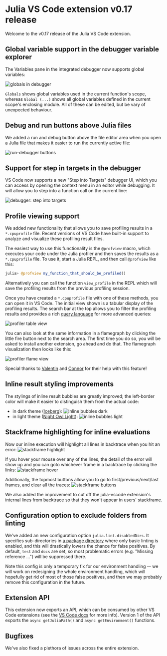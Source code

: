 # Julia VS Code extension v0.17 release

Welcome to the v0.17 release of the Julia VS Code extension.

## Global variable support in the debugger variable explorer

The Variables pane in the integrated debugger now supports global variables:

![globals in debugger](./0.17/debugger_globals.png)

`Globals` shows global variables used in the current function's scope, whereas `Global (...)` shows all global variables defined in the current scope's enclosing module. All of these can be edited, but be vary of unexpected behaviour.

## Debug and run buttons above Julia files

We added a run and debug button above the file editor area when you open a Julia file that makes it easier to run the currently active file:

![run-debugger buttons](./0.17/run_debug_buttons_cropped.png)

## Support for step in targets in the debugger

VS Code now supports a new "Step into Targets" debugger UI, which you can access by opening the context menu in an editor while debugging. It will allow you to step into a function call on the current line:

![debugger: step into targets](./0.17/debugger_step_into_target.png)

## Profile viewing support

We added new functionality that allows you to save profiling results in a `*.cpuprofile` file. Recent versions of VS Code have built-in support to analyze and visualize these profiling result files.

The easiest way to use this functionality is the `@profview` macro, which executes your code under the Julia profiler and then saves the results as a `*.cpuprofile` file. To use it, start a Julia REPL, and then call `@profview` like this:

```julia
julia> @profview my_function_that_should_be_profiled()
```

Alternatively you can call the function `view_profile` in the REPL which will save the profiling results from the previous profiling session.

Once you have created a `*.cpuprofile` file with one of these methods, you can open it in VS Code. The initial view shown is a tabular display of the profiling results. The search bar at the top allows you to filter the profiling results and provides a rich [query language](https://github.com/microsoft/vscode-js-profile-visualizer/blob/master/query-language.md) for more advanced queries:

![profiler table view](./0.17/profiler_table.png)

You can also look at the same information in a flamegraph by clicking the little fire button next to the search area. The first time you do so, you will be asked to install another extension, go ahead and do that. The flamegraph visualization then looks like this:

![profiler flame view](./0.17/profiler_figure.png)

Special thanks to [Valentin](https://github.com/vchuravy) and [Connor](https://github.com/connor4312) for their help with this feature!

## Inline result styling improvements

The stylings of inline result bubbles are greatly improved;
the left-border color will make it easier to distinguish them from the actual code:

- in dark theme ([Iceberg](https://marketplace.visualstudio.com/items?itemName=harg.iceberg)): ![inline bubbles dark](./0.17/inline_bubbles_dark.png)
- in light theme ([Night Owl Light](https://marketplace.visualstudio.com/items?itemName=sdras.night-owl)): ![inline bubbles light](./0.17/inline_bubbles_light.png)

## Stackframe highlighting for inline evaluations

Now our inline execution will highlight all lines in backtrace when you hit an error:
![stackframe highlight](./0.17/stackframe_highlight.png)

If you hover your mouse over any of the lines, the detail of the error will show up and you can goto whichever frame in a backtrace by clicking the links:
![stackframe hover](./0.17/stackframe_hover.png)

Additionally, the topmost buttons allow you to go to first/previous/next/last frames, and clear all the traces:
![stackframe buttons](./0.17/stackframe_buttons.png)

We also added the improvement to cut off the julia-vscode extension's internal lines from backtrace so that they won't appear in users' stackframe.

## Configuration option to exclude folders from linting

We've added an new configuration option `julia.lint.disabledDirs`.
It specifies sub-directories in [a package directory](https://docs.julialang.org/en/v1/manual/code-loading/#Package-directories-1) where only basic linting is enabled,
and this will drastically lowers the chance for false positives.
By default, `test` and `docs` are set, so most problematic errors (e.g. "Missing reference ...") will be suppressed there.

Note this config is only a temporary fix for our environment handling --
we will work on redesigning the whole environment handling, which will hopefully get rid of most of those false positives,
and then we may probably remove this configuration in the future.

## Extension API

This extension now exports an API, which can be consumed by other VS Code extensions (see the [VS Code docs](https://code.visualstudio.com/api/references/vscode-api#extensions) for more info). Version 1 of the API exports the `async getJuliaPath()` and `async getEnvironment()` functions.

## Bugfixes

We've also fixed a plethora of issues across the entire extension.

